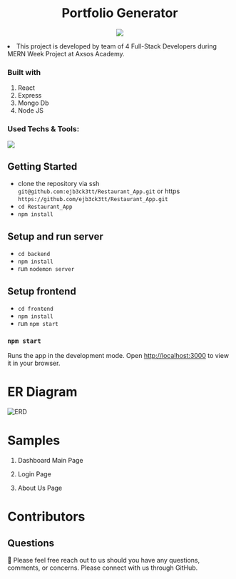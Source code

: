 <h1 align="center">Portfolio Generator</h1>

<p align="center">
 <img src="https://user-images.githubusercontent.com/110999043/210457945-9523ce47-645b-4566-9c33-e88d0ec94794.PNG"/>
<p align="center">

   
<li> This project is developed by team of 4 Full-Stack Developers during MERN Week Project at Axsos Academy.


 
### Built with
1. React
2. Express
3. Mongo Db
4. Node JS

 


### Used Techs & Tools:
<!-- language -->

[![](https://skillicons.dev/icons?i=react,express,mongo,js,git,github)]()

## Getting Started
- clone the repository via ssh `git@github.com:ejb3ck3tt/Restaurant_App.git` or https `https://github.com/ejb3ck3tt/Restaurant_App.git`
- `cd Restaurant_App`
- `npm install` 

## Setup and run server
- `cd backend`
- `npm install`
- run `nodemon server`

## Setup frontend
- `cd frontend`
- `npm install`
- run `npm start`

### `npm start`
Runs the app in the development mode.
Open [http://localhost:3000](http://localhost:3000) to view it in your browser.
 
 
 # ER Diagram
![ERD](https://user-images.githubusercontent.com/110999043/210460528-db321ead-0046-4121-a061-4ce78e9ff6d5.png)

 
 
 # Samples
 
 1. Dashboard Main Page 


 
 2. Login Page 
 

 
 4. About Us Page
 
 


 
 # Contributors



## Questions

🔧 Please feel free reach out to us should you have any questions, comments, or concerns. Please connect with us through GitHub.<br />
